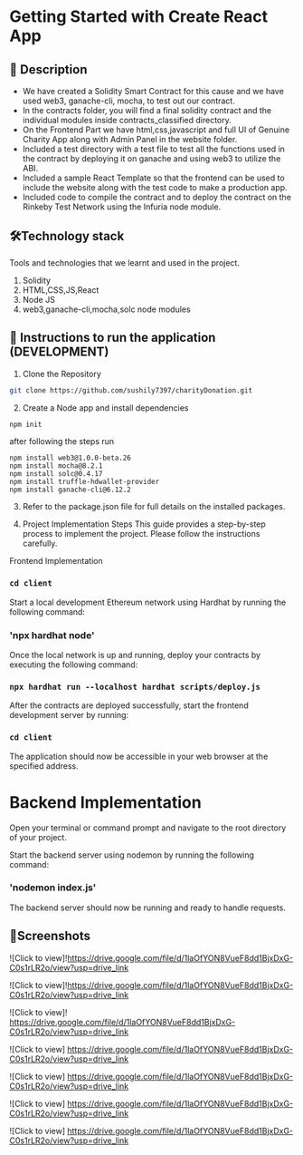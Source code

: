 # Getting Started with Create React App

## 📃 Description

* We have created a Solidity Smart Contract for this cause and we have used web3, ganache-cli, mocha, to test out our contract.
* In the contracts folder, you will find a final solidity contract and the individual modules inside contracts_classified directory.
* On the Frontend Part we have html,css,javascript and full UI of Genuine Charity App along with Admin Panel in the website folder.
* Included a test directory with a test file to test all the functions used in the contract by deploying it on ganache and using web3 to utilize the ABI.
* Included a sample React Template so that the frontend can be used to include the website along with the test code to make a production app.
* Included code to compile the contract and to deploy the contract on the Rinkeby Test Network using the Infuria node module.

## 🛠Technology stack
Tools and technologies that we learnt and used in the project.
1. Solidity
2. HTML,CSS,JS,React
3. Node JS
4. web3,ganache-cli,mocha,solc node modules

## 🚀 Instructions to run the application (DEVELOPMENT)

1. Clone the Repository
```bash
git clone https://github.com/sushily7397/charityDonation.git
```
2. Create a Node app and install dependencies
```bash
npm init
```

after following the steps run 
```
npm install web3@1.0.0-beta.26
npm install mocha@8.2.1
npm install solc@0.4.17
npm install truffle-hdwallet-provider
npm install ganache-cli@6.12.2
```
3. Refer to the package.json file for full details on the installed packages.


4. Project Implementation Steps
This guide provides a step-by-step process to implement the project. Please follow the instructions carefully.

Frontend Implementation
### `cd client`

Start a local development Ethereum network using Hardhat by running the following command:
### 'npx hardhat node'

Once the local network is up and running, deploy your contracts by executing the following command:
### `npx hardhat run --localhost hardhat scripts/deploy.js`


After the contracts are deployed successfully, start the frontend development server by running:
### `cd client`

The application should now be accessible in your web browser at the specified address.

# Backend Implementation
Open your terminal or command prompt and navigate to the root directory of your project.

Start the backend server using nodemon by running the following command:
### 'nodemon index.js'
The backend server should now be running and ready to handle requests.


## 🎨Screenshots
 ![Click to view]!https://drive.google.com/file/d/1laOfYON8VueF8dd1BjxDxG-C0s1rLR2o/view?usp=drive_link
 
 ![Click to view]!https://drive.google.com/file/d/1laOfYON8VueF8dd1BjxDxG-C0s1rLR2o/view?usp=drive_link
 
 ![Click to view]! https://drive.google.com/file/d/1laOfYON8VueF8dd1BjxDxG-C0s1rLR2o/view?usp=drive_link
 
 ![Click to view] https://drive.google.com/file/d/1laOfYON8VueF8dd1BjxDxG-C0s1rLR2o/view?usp=drive_link
 
 ![Click to view] https://drive.google.com/file/d/1laOfYON8VueF8dd1BjxDxG-C0s1rLR2o/view?usp=drive_link
 
 ![Click to view] https://drive.google.com/file/d/1laOfYON8VueF8dd1BjxDxG-C0s1rLR2o/view?usp=drive_link
 
 ![Click to view] https://drive.google.com/file/d/1laOfYON8VueF8dd1BjxDxG-C0s1rLR2o/view?usp=drive_link

